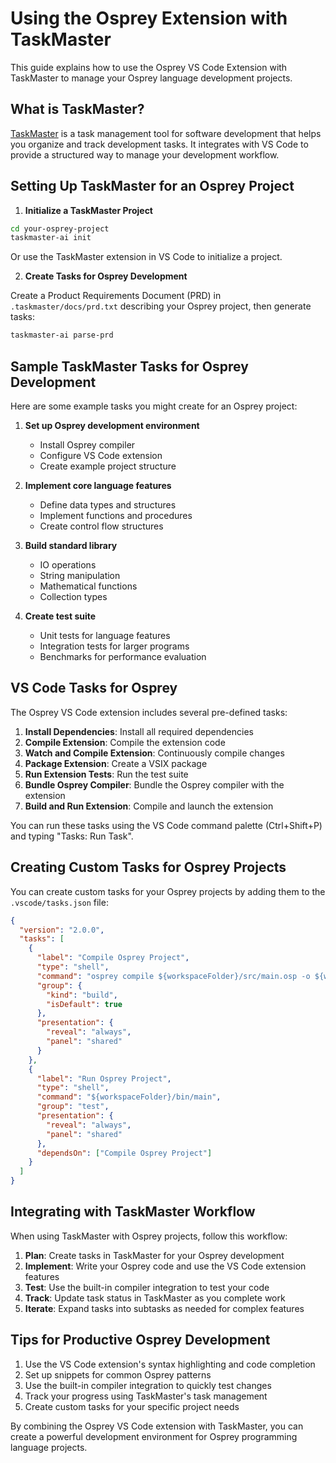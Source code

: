 # Using the Osprey Extension with TaskMaster

This guide explains how to use the Osprey VS Code Extension with TaskMaster to manage your Osprey language development projects.

## What is TaskMaster?

[TaskMaster](https://github.com/christianfindlay/taskmaster) is a task management tool for software development that helps you organize and track development tasks. It integrates with VS Code to provide a structured way to manage your development workflow.

## Setting Up TaskMaster for an Osprey Project

1. **Initialize a TaskMaster Project**

```bash
cd your-osprey-project
taskmaster-ai init
```

Or use the TaskMaster extension in VS Code to initialize a project.

2. **Create Tasks for Osprey Development**

Create a Product Requirements Document (PRD) in `.taskmaster/docs/prd.txt` describing your Osprey project, then generate tasks:

```bash
taskmaster-ai parse-prd
```

## Sample TaskMaster Tasks for Osprey Development

Here are some example tasks you might create for an Osprey project:

1. **Set up Osprey development environment**
   - Install Osprey compiler
   - Configure VS Code extension
   - Create example project structure

2. **Implement core language features**
   - Define data types and structures
   - Implement functions and procedures
   - Create control flow structures

3. **Build standard library**
   - IO operations
   - String manipulation
   - Mathematical functions
   - Collection types

4. **Create test suite**
   - Unit tests for language features
   - Integration tests for larger programs
   - Benchmarks for performance evaluation

## VS Code Tasks for Osprey

The Osprey VS Code extension includes several pre-defined tasks:

1. **Install Dependencies**: Install all required dependencies
2. **Compile Extension**: Compile the extension code
3. **Watch and Compile Extension**: Continuously compile changes
4. **Package Extension**: Create a VSIX package
5. **Run Extension Tests**: Run the test suite
6. **Bundle Osprey Compiler**: Bundle the Osprey compiler with the extension
7. **Build and Run Extension**: Compile and launch the extension

You can run these tasks using the VS Code command palette (Ctrl+Shift+P) and typing "Tasks: Run Task".

## Creating Custom Tasks for Osprey Projects

You can create custom tasks for your Osprey projects by adding them to the `.vscode/tasks.json` file:

```json
{
  "version": "2.0.0",
  "tasks": [
    {
      "label": "Compile Osprey Project",
      "type": "shell",
      "command": "osprey compile ${workspaceFolder}/src/main.osp -o ${workspaceFolder}/bin/main",
      "group": {
        "kind": "build",
        "isDefault": true
      },
      "presentation": {
        "reveal": "always",
        "panel": "shared"
      }
    },
    {
      "label": "Run Osprey Project",
      "type": "shell",
      "command": "${workspaceFolder}/bin/main",
      "group": "test",
      "presentation": {
        "reveal": "always",
        "panel": "shared"
      },
      "dependsOn": ["Compile Osprey Project"]
    }
  ]
}
```

## Integrating with TaskMaster Workflow

When using TaskMaster with Osprey projects, follow this workflow:

1. **Plan**: Create tasks in TaskMaster for your Osprey development
2. **Implement**: Write your Osprey code and use the VS Code extension features
3. **Test**: Use the built-in compiler integration to test your code
4. **Track**: Update task status in TaskMaster as you complete work
5. **Iterate**: Expand tasks into subtasks as needed for complex features

## Tips for Productive Osprey Development

1. Use the VS Code extension's syntax highlighting and code completion
2. Set up snippets for common Osprey patterns
3. Use the built-in compiler integration to quickly test changes
4. Track your progress using TaskMaster's task management
5. Create custom tasks for your specific project needs

By combining the Osprey VS Code extension with TaskMaster, you can create a powerful development environment for Osprey programming language projects.
